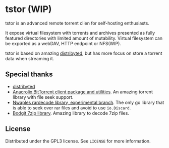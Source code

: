 # tstor (WIP)

tstor is an advanced remote torrent clien for self-hosting enthusiasts.

It expose virtual filesystem with torrents and archives presented as fully featured directories with limited amount of mutability. Virtual filesystem can be exported as a webDAV, HTTP endpoint or NFS(WIP).

tstor is based on amazing [distribyted](https://github.com/distribyted/distribyted), but has more focus on store a torrent data when streaming it.

## Special thanks

- [distribyted](https://github.com/distribyted/distribyted)
- [Anacrolix BitTorrent client package and utilities](https://github.com/anacrolix/torrent-repo-url). An amazing torrent library with file seek support.
- [Nwaples rardecode library, experimental branch](https://github.com/nwaples/rardecode/tree/experimental). The only go library that is able to seek over rar files and avoid to use `io.Discard`.
- [Bodgit 7zip library](https://github.com/bodgit/sevenzip). Amazing library to decode 7zip files.

## License

Distributed under the GPL3 license. See `LICENSE` for more information.
